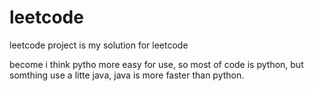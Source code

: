 # leetcode
leetcode project is my solution for leetcode

become i think pytho more easy for use, so most of code is python, but somthing use a litte java, java is more faster than python.


